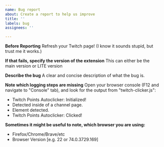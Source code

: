 ```yaml
---
name: Bug report
about: Create a report to help us improve
title: ''
labels: bug
assignees: ''

---
```


**Before Reporting**
Refresh your Twitch page! (I know it sounds stupid, but trust me it works.)

**If that fails, specify the version of the extension**
This can either be the main version or LITE version

**Describe the bug**
A clear and concise description of what the bug is.

**Note which logging steps are missing**
Open your browser console (F12 and navigate to "Console" tab), and look for the output from "twitch-clicker.js":
* Twitch Points Autoclicker: Initialized!
* Detected inside of a channel page.
* Element detected.
* Twitch Points Autoclicker: Clicked!

**Sometimes it might be useful to note, which browser you are using:**
 - Firefox/Chrome/Brave/etc
 - Browser Version [e.g. 22 or 74.0.3729.169]
